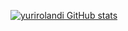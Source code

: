 
[![yurirolandi GitHub stats](https://github-readme-stats.vercel.app/api?username=yurirolandi)](https://github.com/anuraghazra/github-readme-stats)
